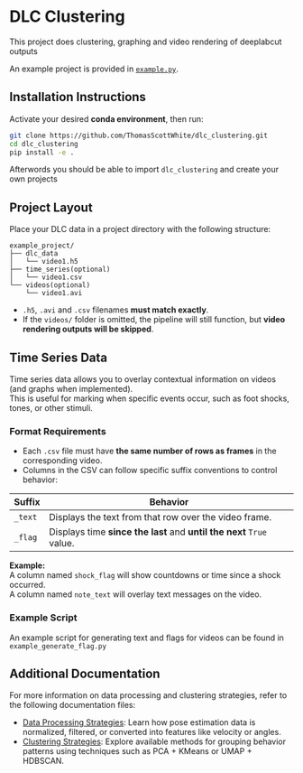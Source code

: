 # DLC Clustering

This project does clustering, graphing and video rendering of deeplabcut outputs

An example project is provided in [`example.py`](example.ipynb).

## Installation Instructions

Activate your desired **conda environment**, then run:

```bash
git clone https://github.com/ThomasScottWhite/dlc_clustering.git
cd dlc_clustering
pip install -e .
```
Afterwords you should be able to import `dlc_clustering` and create your own projects

## Project Layout

Place your DLC data in a project directory with the following structure:
```
example_project/
├── dlc_data
│   └── video1.h5
├── time_series(optional)
│   └── video1.csv
└── videos(optional)
    └── video1.avi
```
- `.h5`, `.avi` and `.csv` filenames **must match exactly**.
- If the `videos/` folder is omitted, the pipeline will still function, but **video rendering outputs will be skipped**.

## Time Series Data

Time series data allows you to overlay contextual information on videos (and graphs when implemented).  
This is useful for marking when specific events occur, such as foot shocks, tones, or other stimuli.

### Format Requirements

- Each `.csv` file must have **the same number of rows as frames** in the corresponding video.
- Columns in the CSV can follow specific suffix conventions to control behavior:

| Suffix       | Behavior                                                                 |
|--------------|--------------------------------------------------------------------------|
| `_text`      | Displays the text from that row over the video frame.                    |
| `_flag`      | Displays time **since the last** and **until the next** `True` value.    |

**Example:**  
A column named `shock_flag` will show countdowns or time since a shock occurred.  
A column named `note_text` will overlay text messages on the video.

### Example Script
An example script for generating text and flags for videos can be found in ```example_generate_flag.py```


## Additional Documentation

For more information on data processing and clustering strategies, refer to the following documentation files:

- [Data Processing Strategies](data_processing.md): Learn how pose estimation data is normalized, filtered, or converted into features like velocity or angles.
- [Clustering Strategies](clustering.md): Explore available methods for grouping behavior patterns using techniques such as PCA + KMeans or UMAP + HDBSCAN.

